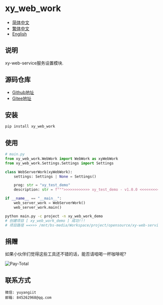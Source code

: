 <!--
 * @Author: yuyanget 845262968@qq.com
 * @Date: 2024-10-18 13:02:23
 * @LastEditors: yuyanget 845262968@qq.com
 * @LastEditTime: 2024-10-23 20:51:38
 * @FilePath: /xy_web_work/README.md
 * @Description: 这是默认设置,请设置`customMade`, 打开koroFileHeader查看配置 进行设置: https://github.com/OBKoro1/koro1FileHeader/wiki/%E9%85%8D%E7%BD%AE
-->
# xy_web_work

- [简体中文](readme/README_zh_CN.md)
- [繁体中文](readme/README_zh_TW.md)
- [English](readme/README_en.md)

## 说明

xy-web-service服务设置模块.

## 源码仓库

- <a href="https://github.com/xy-web-service/xy_web_work.git" target="_blank">Github地址</a>  
- <a href="https://gitee.com/xy-web-service/xy_web_work.git" target="_blank">Gitee地址</a>

## 安装

```bash
pip install xy_web_work
```

## 使用

```python
# main.py
from xy_web_work.WebWork import WebWork as xyWebWork
from xy_web_work.Settings.Settings import Settings

class WebServerWork(xyWebWork):
    settings: Settings | None = Settings()

    prog: str = "xy_test_demo"
    description: str = f""">>>>>>>>>>>> xy_test_demo - v1.0.0 <<<<<<<<<<<<<"""

if __name__ == "__main__":
    web_server_work = WebServerWork()
    web_server_work.main()
```

```bash
python main.py -c project -n xy_web_work_demo
# 创建项目 [ xy_web_work_demo ] 成功!!!
# 项目路径 ==>>> /mnt/bs-media/Workspace/project/opensource/xy-web-service/xy_web_work/test/xy_web_work_demo
```

## 捐赠

如果小伙伴们觉得这些工具还不错的话，能否请咱喝一杯咖啡呢?  

![Pay-Total](./readme/Pay-Total.png)


## 联系方式

```
微信: yuyangiit
邮箱: 845262968@qq.com
```